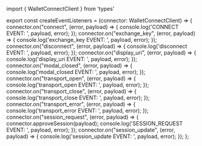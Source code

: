 import { WalletConnectClient } from 'types'

export const createEventListeners = (connector: WalletConnectClient) => {
  connector.on("connect", (error, payload) => {
    console.log('CONNECT EVENT: ', payload, error);
  });
  connector.on("exchange_key", (error, payload) => {
    console.log('exchange_key EVENT: ', payload, error);
  });
  connector.on("disconnect", (error, payload) => {
    console.log('disconnect EVENT: ', payload, error);
  });
  connector.on("display_uri", (error, payload) => {
    console.log('display_uri EVENT: ', payload, error);
  });
  connector.on("modal_closed", (error, payload) => {
    console.log('modal_closed EVENT: ', payload, error);
  });
  connector.on("transport_open", (error, payload) => {
    console.log('transport_open EVENT: ', payload, error);
  });
  connector.on("transport_close", (error, payload) => {
    console.log('transport_close EVENT: ', payload, error);
  });
  connector.on("transport_error", (error, payload) => {
    console.log('transport_error EVENT: ', payload, error);
  });
  connector.on("session_request", (error, payload) => {
    connector.approveSession(payload);
    console.log('SESSION_REQUEST EVENT: ', payload, error);
  });
  connector.on("session_update", (error, payload) => {
    console.log('session_update EVENT: ', payload, error);
  });
};

